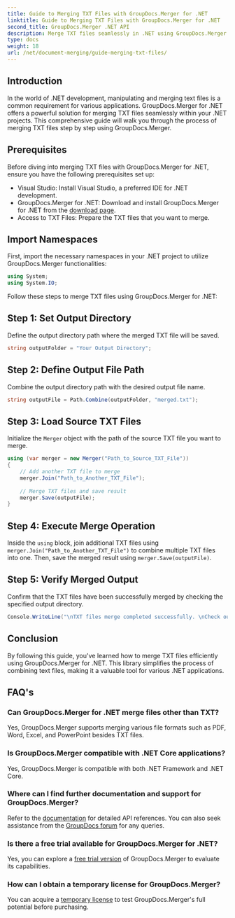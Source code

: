 ```yaml
---
title: Guide to Merging TXT Files with GroupDocs.Merger for .NET
linktitle: Guide to Merging TXT Files with GroupDocs.Merger for .NET
second_title: GroupDocs.Merger .NET API
description: Merge TXT files seamlessly in .NET using GroupDocs.Merger. Step-by-step guide for developers. Documentation and support available.
type: docs
weight: 18
url: /net/document-merging/guide-merging-txt-files/
---
```

## Introduction
In the world of .NET development, manipulating and merging text files is a common requirement for various applications. GroupDocs.Merger for .NET offers a powerful solution for merging TXT files seamlessly within your .NET projects. This comprehensive guide will walk you through the process of merging TXT files step by step using GroupDocs.Merger.
## Prerequisites
Before diving into merging TXT files with GroupDocs.Merger for .NET, ensure you have the following prerequisites set up:
- Visual Studio: Install Visual Studio, a preferred IDE for .NET development.
- GroupDocs.Merger for .NET: Download and install GroupDocs.Merger for .NET from the [download page](https://releases.groupdocs.com/merger/net/).
- Access to TXT Files: Prepare the TXT files that you want to merge.

## Import Namespaces
First, import the necessary namespaces in your .NET project to utilize GroupDocs.Merger functionalities:
```csharp
using System;
using System.IO;
```

Follow these steps to merge TXT files using GroupDocs.Merger for .NET:
## Step 1: Set Output Directory
Define the output directory path where the merged TXT file will be saved.
```csharp
string outputFolder = "Your Output Directory";
```
## Step 2: Define Output File Path
Combine the output directory path with the desired output file name.
```csharp
string outputFile = Path.Combine(outputFolder, "merged.txt");
```
## Step 3: Load Source TXT Files
Initialize the `Merger` object with the path of the source TXT file you want to merge.
```csharp
using (var merger = new Merger("Path_to_Source_TXT_File"))
{
    // Add another TXT file to merge
    merger.Join("Path_to_Another_TXT_File");
    
    // Merge TXT files and save result
    merger.Save(outputFile);
}
```
## Step 4: Execute Merge Operation
Inside the `using` block, join additional TXT files using `merger.Join("Path_to_Another_TXT_File")` to combine multiple TXT files into one. Then, save the merged result using `merger.Save(outputFile)`.
## Step 5: Verify Merged Output
Confirm that the TXT files have been successfully merged by checking the specified output directory.
```csharp
Console.WriteLine("\nTXT files merge completed successfully. \nCheck output in {0}", outputFolder);
```

## Conclusion
By following this guide, you've learned how to merge TXT files efficiently using GroupDocs.Merger for .NET. This library simplifies the process of combining text files, making it a valuable tool for various .NET applications.

## FAQ's
### Can GroupDocs.Merger for .NET merge files other than TXT?
Yes, GroupDocs.Merger supports merging various file formats such as PDF, Word, Excel, and PowerPoint besides TXT files.
### Is GroupDocs.Merger compatible with .NET Core applications?
Yes, GroupDocs.Merger is compatible with both .NET Framework and .NET Core.
### Where can I find further documentation and support for GroupDocs.Merger?
Refer to the [documentation](https://reference.groupdocs.com/merger/net/) for detailed API references. You can also seek assistance from the [GroupDocs forum](https://forum.groupdocs.com/c/merger/32) for any queries.
### Is there a free trial available for GroupDocs.Merger for .NET?
Yes, you can explore a [free trial version](https://releases.groupdocs.com/) of GroupDocs.Merger to evaluate its capabilities.
### How can I obtain a temporary license for GroupDocs.Merger?
You can acquire a [temporary license](https://purchase.groupdocs.com/temporary-license/) to test GroupDocs.Merger's full potential before purchasing.
